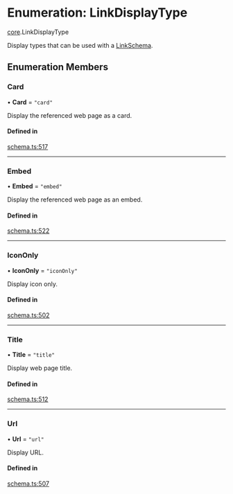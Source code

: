 # Enumeration: LinkDisplayType

[core](../modules/core.md).LinkDisplayType

Display types that can be used with a [LinkSchema](../interfaces/core.LinkSchema.md).

## Enumeration Members

### Card

• **Card** = ``"card"``

Display the referenced web page as a card.

#### Defined in

[schema.ts:517](https://github.com/coda/packs-sdk/blob/main/schema.ts#L517)

___

### Embed

• **Embed** = ``"embed"``

Display the referenced web page as an embed.

#### Defined in

[schema.ts:522](https://github.com/coda/packs-sdk/blob/main/schema.ts#L522)

___

### IconOnly

• **IconOnly** = ``"iconOnly"``

Display icon only.

#### Defined in

[schema.ts:502](https://github.com/coda/packs-sdk/blob/main/schema.ts#L502)

___

### Title

• **Title** = ``"title"``

Display web page title.

#### Defined in

[schema.ts:512](https://github.com/coda/packs-sdk/blob/main/schema.ts#L512)

___

### Url

• **Url** = ``"url"``

Display URL.

#### Defined in

[schema.ts:507](https://github.com/coda/packs-sdk/blob/main/schema.ts#L507)
